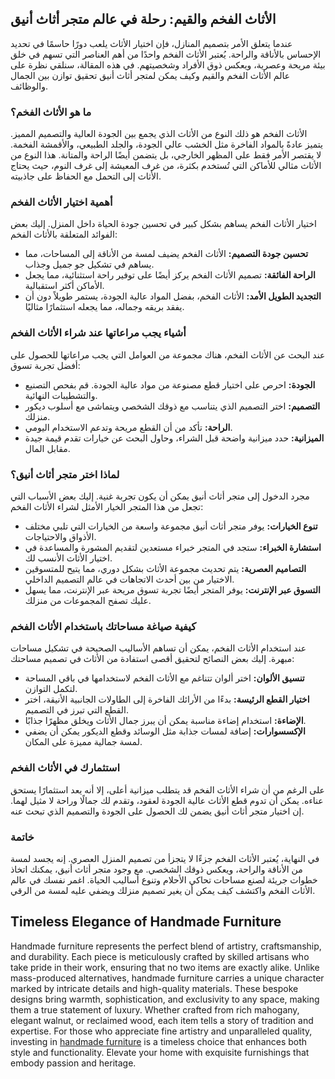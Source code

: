 <h2>الأثاث الفخم والقيم: رحلة في عالم متجر أثاث أنيق</h2>

<p>عندما يتعلق الأمر بتصميم المنازل، فإن اختيار الأثاث يلعب دورًا حاسمًا في تحديد الإحساس بالأناقة والراحة. يُعتبر الأثاث الفخم واحدًا من أهم العناصر التي تسهم في خلق بيئة مريحة وعصرية، ويعكس ذوق الأفراد وشخصيتهم. في هذه المقالة، سنلقي نظرة على عالم الأثاث الفخم والقيم وكيف يمكن لمتجر أثاث أنيق تحقيق توازن بين الجمال والوظائف.</p>

<h3>ما هو الأثاث الفخم؟</h3>

<p>الأثاث الفخم هو ذلك النوع من الأثاث الذي يجمع بين الجودة العالية والتصميم المميز. يتميز عادةً بالمواد الفاخرة مثل الخشب عالي الجودة، والجلد الطبيعي، والأقمشة الفخمة. لا يقتصر الأمر فقط على المظهر الخارجي، بل يتضمن أيضًا الراحة والمتانة. هذا النوع من الأثاث مثالي للأماكن التي تُستخدم بكثرة، من غرف المعيشة إلى غرف النوم، حيث يحتاج الأثاث إلى التحمل مع الحفاظ على جاذبيته.</p>

<h3>أهمية اختيار الأثاث الفخم</h3>

<p>اختيار الأثاث الفخم يساهم بشكل كبير في تحسين جودة الحياة داخل المنزل. إليك بعض الفوائد المتعلقة بالأثاث الفخم:</p>
<ul>
  <li><strong>تحسين جودة التصميم:</strong> الأثاث الفخم يضيف لمسة من الأناقة إلى المساحات، مما يساهم في تشكيل جو جميل وجذاب.</li>
  <li><strong>الراحة الفائقة:</strong> تصميم الأثاث الفخم يركز أيضًا على توفير راحة استثنائية، مما يجعل الأماكن أكثر استقبالية.</li>
  <li><strong>التجديد الطويل الأمد:</strong> الأثاث الفخم، بفضل المواد عالية الجودة، يستمر طويلاً دون أن يفقد بريقه وجماله، مما يجعله استثمارًا مثاليًا.</li>
</ul>

<h3>أشياء يجب مراعاتها عند شراء الأثاث الفخم</h3>

<p>عند البحث عن الأثاث الفخم، هناك مجموعة من العوامل التي يجب مراعاتها للحصول على أفضل تجربة تسوق:</p>
<ul>
  <li><strong>الجودة:</strong> احرص على اختيار قطع مصنوعة من مواد عالية الجودة. قم بفحص التصنيع والتشطيبات النهائية.</li>
  <li><strong>التصميم:</strong> اختر التصميم الذي يتناسب مع ذوقك الشخصي ويتماشى مع أسلوب ديكور منزلك.</li>
  <li><strong>الراحة:</strong> تأكد من أن القطع مريحة وتدعم الاستخدام اليومي.</li>
  <li><strong>الميزانية:</strong> حدد ميزانية واضحة قبل الشراء، وحاول البحث عن خيارات تقدم قيمة جيدة مقابل المال.</li>
</ul>

<h3>لماذا اختر متجر أثاث أنيق؟</h3>

<p>مجرد الدخول إلى متجر أثاث أنيق يمكن أن يكون تجربة غنية. إليك بعض الأسباب التي تجعل من هذا المتجر الخيار الأمثل لشراء الأثاث الفخم:</p>
<ul>
  <li><strong>تنوع الخيارات:</strong> يوفر متجر أثاث أنيق مجموعة واسعة من الخيارات التي تلبي مختلف الأذواق والاحتياجات.</li>
  <li><strong>استشارة الخبراء:</strong> ستجد في المتجر خبراء مستعدين لتقديم المشورة والمساعدة في اختيار الأثاث الأنسب لك.</li>
  <li><strong>التصاميم العصرية:</strong> يتم تحديث مجموعة الأثاث بشكل دوري، مما يتيح للمتسوقين الاختيار من بين أحدث الاتجاهات في عالم التصميم الداخلي.</li>
  <li><strong>التسوق عبر الإنترنت:</strong> يوفر المتجر أيضًا تجربة تسوق مريحة عبر الإنترنت، مما يسهل عليك تصفح المجموعات من منزلك.</li>
</ul>

<h3>كيفية صياغة مساحاتك باستخدام الأثاث الفخم</h3>

<p>عند استخدام الأثاث الفخم، يمكن أن تساهم الأساليب الصحيحة في تشكيل مساحات مبهرة. إليك بعض النصائح لتحقيق أقصى استفادة من الأثاث في تصميم مساحتك:</p>
<ul>
  <li><strong>تنسيق الألوان:</strong> اختر ألوان تتناغم مع الأثاث الفخم لاستخدامها في باقي المساحة لتكمل التوازن.</li>
  <li><strong>اختيار القطع الرئيسة:</strong> بدءًا من الأرائك الفاخرة إلى الطاولات الجانبية الأنيقة، اختر القطع التي تبرز في التصميم.</li>
  <li><strong>الإضاءة:</strong> استخدام إضاءة مناسبة يمكن أن يبرز جمال الأثاث ويخلق مظهرًا جذابًا.</li>
  <li><strong>الإكسسوارات:</strong> إضافة لمسات جذابة مثل الوسائد وقطع الديكور يمكن أن يضفي لمسة جمالية مميزة على المكان.</li>
</ul>

<h3>استثمارك في الأثاث الفخم</h3>

<p>على الرغم من أن شراء الأثاث الفخم قد يتطلب ميزانية أعلى، إلا أنه يعد استثمارًا يستحق عناءه. يمكن أن تدوم قطع الأثاث عالية الجودة لعقود، وتقدم لك جمالًا وراحة لا مثيل لهما. إن اختيار متجر أثاث أنيق يضمن لك الحصول على الجودة والتصميم الذي تبحث عنه.</p>

<h3>خاتمة</h3>

<p>في النهاية، يُعتبر الأثاث الفخم جزءًا لا يتجزأ من تصميم المنزل العصري. إنه يجسد لمسة من الأناقة والراحة، ويعكس ذوقك الشخصي. مع وجود متجر أثاث أنيق، يمكنك اتخاذ خطوات جريئة لصنع مساحات تحاكي الأحلام وتنوع أساليب الحياة. اغمر نفسك في عالم الأثاث الفخم واكتشف كيف يمكن أن يغير تصميم منزلك ويضفي عليه لمسة من الرقي.</p> <h2>Timeless Elegance of Handmade Furniture</h2>  

<p>Handmade furniture represents the perfect blend of artistry, craftsmanship, and durability. Each piece is meticulously crafted by skilled artisans who take pride in their work, ensuring that no two items are exactly alike. Unlike mass-produced alternatives, handmade furniture carries a unique character marked by intricate details and high-quality materials. These bespoke designs bring warmth, sophistication, and exclusivity to any space, making them a true statement of luxury. Whether crafted from rich mahogany, elegant walnut, or reclaimed wood, each item tells a story of tradition and expertise. For those who appreciate fine artistry and unparalleled quality, investing in <a href="https://www.mobiliacleopatra.com/">handmade furniture</a> is a timeless choice that enhances both style and functionality. Elevate your home with exquisite furnishings that embody passion and heritage.</p>
